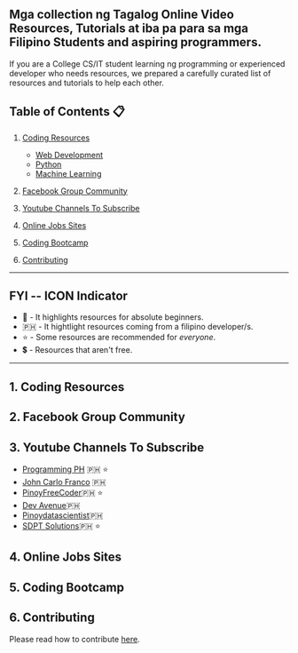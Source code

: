 ## Mga collection ng Tagalog Online Video Resources, Tutorials at iba pa para sa mga Filipino Students and aspiring programmers.

If you are a College CS/IT student learning ng programming or experienced developer who needs resources, we prepared a carefully curated list of resources and tutorials to help each other.

## Table of Contents :clipboard:

1. [Coding Resources](#1-coding-resources)
     - [Web Development](#11-web-development)
     - [Python](#11-python)
     - [Machine Learning](#12-machine-learning)

2. [Facebook Group Community](#2-facebook-group-community)

3. [Youtube Channels To Subscribe](#3-youtube-channels-to-subscribe)

4. [Online Jobs Sites](#4-online-jobs-sites)

5. [Coding Bootcamp](#5-coding-bootcamp)

6. [Contributing](#-contributing)

---

## FYI -- ICON Indicator

- :baby: - It highlights resources for absolute beginners.
- :philippines: - It hightlight resources coming from a filipino developer/s.
- :star: - Some resources are recommended for _everyone_.
- :heavy_dollar_sign: - Resources that aren't free.

---

## 1. Coding Resources

## 2. Facebook Group Community

## 3. Youtube Channels To Subscribe
 - [Programming PH](https://www.youtube.com/channel/UCzuOQurgDZCdHUFBwL6Oexg) :philippines: :star:
 - [John Carlo Franco](https://www.youtube.com/channel/UCRfO9oznydRShqHUXeO8kaw) :philippines:
 - [PinoyFreeCoder](https://www.youtube.com/channel/UCFpZDxOMGzsx05epqfvmzbQ):philippines: :star:
 - [Dev Avenue](https://www.youtube.com/channel/UCltYKjGdnCQx_-5qIt7dUCA):philippines:
 - [Pinoydatascientist](https://www.youtube.com/channel/UCTqbbm0ZhIZ0ya4TOUnH4ag):philippines:
 - [SDPT Solutions](https://www.youtube.com/channel/UCMDL68xgNqRqzin1rkh9WuQ):philippines: :star:

## 4. Online Jobs Sites

## 5. Coding Bootcamp

## 6. Contributing
Please read how to contribute [here](CONTRIBUTING.md).

